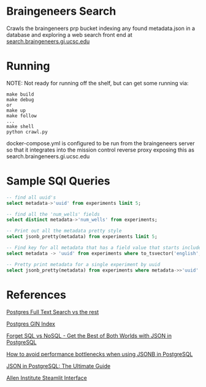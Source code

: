 # Braingeneers Search
Crawls the braingeneers prp bucket indexing any found metadata.json in a database and exploring a web search front end at [search.braingeneers.gi.ucsc.edu](search.braingeneers.gi.ucsc.edu)

# Running
NOTE: Not ready for running off the shelf, but can get some running via:
```
make build
make debug
or
make up
make follow
...
make shell
python crawl.py
```

docker-compose.yml is configured to be run from the braingeneers server so that it integrates into the mission control reverse proxy exposing this as search.braingeneers.gi.ucsc.edu

# Sample SQl Queries
```sql
-- find all uuid's
select metadata->'uuid' from experiments limit 5;

-- find all the 'num_wells' fields
select distinct metadata->'num_wells' from experiments;

-- Print out all the metadata pretty style
select jsonb_pretty(metadata) from experiments limit 5;

-- Find key for all metadata that has a field value that starts includes awbg:
select metadata -> 'uuid' from experiments where to_tsvector('english', metadata) @@ to_tsquery('awbg:*');

-- Pretty print metadata for a single experiment by uuid
select jsonb_pretty(metadata) from experiments where metadata->>'uuid' = '2020-02-10-i-HUVECS';
```

# References
[Postgres Full Text Search vs the rest](https://supabase.com/blog/postgres-full-text-search-vs-the-rest)


[Postgres GIN Index](https://www.postgresql.org/docs/15/gin-intro.html)

[Forget SQL vs NoSQL - Get the Best of Both Worlds with JSON in PostgreSQL](https://arctype.com/blog/json-in-postgresql/)

[How to avoid performance bottlenecks when using JSONB in PostgreSQL](https://www.metisdata.io/blog/how-to-avoid-performance-bottlenecks-when-using-jsonb-in-postgresql)

[JSON in PostgreSQL: The Ultimate Guide](https://www.databasestar.com/postgresql-json/)

[Allen Institute Steamlit Interface](https://github.com/nlsschim/allen_institute_connection)